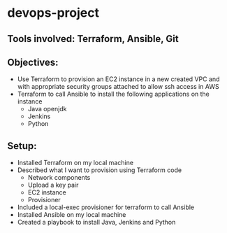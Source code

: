 # devops-project
## Tools involved: Terraform, Ansible, Git
## Objectives: 
- Use Terraform to provision an EC2 instance in a new created VPC and with appropriate security groups attached to allow ssh access in AWS
- Terraform to call Ansible to install the following applications on the instance
   * Java openjdk
   * Jenkins
   * Python

## Setup:
* Installed Terraform on my local machine
* Described what I want to provision using Terraform code
    * Network components
    * Upload a key pair
    * EC2 instance
    * Provisioner
* Included a local-exec provisioner for terraform to call Ansible
* Installed Ansible on my local machine
* Created a playbook to install Java, Jenkins and Python
